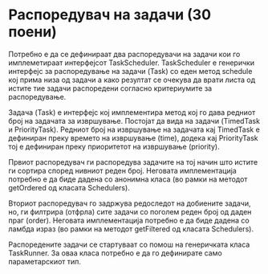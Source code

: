 # Распоредувач на задачи (30 поени)
Потребно е да се дефинираат два распоредувачи на задачи кои го имплеметираат интерфејсот TaskScheduler. TaskScheduler е генерички интерфејс за распоредување на задачи (Task) со еден метод schedule кој прима низа од задачи а како резултат се очекува да врати листа од истите тие задачи распоредени согласно критериумите за распоредување.

Задача (Task) е интерфејс кој имплемeнтира метод кој го дава редниот број на задачата за извршување. Постојат да вида на задачи (TimedTask и PriorityTask). Редниот број на извршување на задачата кај TimedTask е дефиниран преку времето на извршување (time), додека кај PriorityTask тој е дефиниран преку приоритетот на извршување (priority).

Првиот распоредувач ги распоредува задачите на тој начин што истите ги сортира според нивниот реден број. Неговата имплементација потребно е да биде дадена со анонимна класа (во рамки на методот getOrdered од класата Schedulers).

Вториот распоредувач го задржува редоследот на добиените задачи, но, ги филтрира (отфрла) сите задачи со поголем реден број од даден праг (order). Неговата имплементација потребно е да биде дадена со ламбда израз (во рамки на методот getFiltered од класата Schedulers).

Распоредените задачи се стартуваат со помош на генеричката класа TaskRunner. За оваа класа потребно е да го дефинирате само параметарскиот тип.